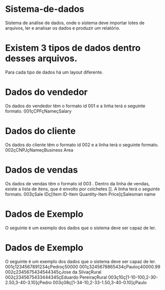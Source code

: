# Sistema-de-dados

Sistema de análise de dados, onde o sistema deve importar lotes de arquivos, ler e analisar os dados e produzir um relatório.



# Existem 3 tipos de dados dentro desses arquivos.
  Para cada tipo de dados há um layout diferente.

# Dados do vendedor
Os dados do vendedor têm o formato id 001 e a linha terá o seguinte formato.
001çCPFçNameçSalary

# Dados do cliente
Os dados do cliente têm o formato id 002 e a linha terá o seguinte formato.
002çCNPJçNameçBusiness Area

# Dados de vendas
Os dados de vendas têm o formato id 003 . Dentro da linha de vendas, existe a lista
de itens, que é envolto por colchetes []. A linha terá o seguinte formato.
003çSale IDç[Item ID-Item Quantity-Item Price]çSalesman name

# Dados de Exemplo
O seguinte é um exemplo dos dados que o sistema deve ser capaz de ler.



# Dados de Exemplo
O seguinte é um exemplo dos dados que o sistema deve ser capaz de ler.
001ç1234567891234çPedroç50000
001ç3245678865434çPauloç40000.99
002ç2345675434544345çJose da SilvaçRural
002ç2345675433444345çEduardo PereiraçRural
003ç10ç[1-10-100,2-30-2.50,3-40-3.10]çPedro
003ç08ç[1-34-10,2-33-1.50,3-40-0.10]çPaulo
